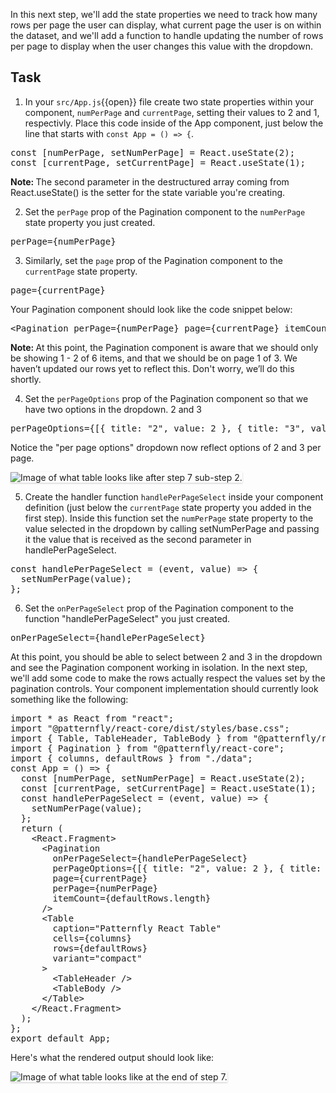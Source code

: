 In this next step, we'll add the state properties we need to track how many rows per page the user can display, what current page the user is on within the dataset, and we'll add a function to handle updating the number of rows per page to display when the user changes this value with the dropdown.

## Task

1) In your `src/App.js`{{open}} file create two state properties within your component, `numPerPage` and `currentPage`, setting their values to 2 and 1, respectivly. Place this code inside of the App component, just below the line that starts with `const App = () => {`.

<pre class="file">
const [numPerPage, setNumPerPage] = React.useState(2);
const [currentPage, setCurrentPage] = React.useState(1);
</pre>

<strong>Note: </strong> The second parameter in the destructured array coming from React.useState() is the setter for the state variable you're creating.

2) Set the `perPage` prop of the Pagination component to the `numPerPage` state property you just created.

<pre class="file">
perPage={numPerPage}
</pre>

3) Similarly, set the `page` prop of the Pagination component to the `currentPage` state property.

<pre class="file">
page={currentPage}
</pre>

Your Pagination component should look like the code snippet below:

<pre class="file">
&lt;Pagination perPage={numPerPage} page={currentPage} itemCount={defaultRows.length} /&gt;
</pre>

<strong>Note: </strong> At this point, the Pagination component is aware that we should only be showing 1 - 2 of 6 items, and that we should be on page 1 of 3. We haven’t updated our rows yet to reflect this. Don't worry, we’ll do this shortly.

4) Set the `perPageOptions` prop of the Pagination component so that we have two options in the dropdown. 2 and 3

<pre class="file">
perPageOptions={[{ title: "2", value: 2 }, { title: "3", value: 3 }]}
</pre>

Notice the "per page options" dropdown now reflect options of 2 and 3 per page.

<img src="intro-table/assets/step-7-perPageOptions-complete.png" alt="Image of what table looks like after step 7 sub-step 2." style="box-shadow: rgba(3, 3, 3, 0.2) 0px 1.25px 2.5px 0px;" />

5) Create the handler function `handlePerPageSelect` inside your component definition (just below the `currentPage` state property you added in the first step). Inside this function set the `numPerPage` state property to the value selected in the dropdown by calling setNumPerPage and passing it the value that is received as the second parameter in handlePerPageSelect.

<pre class="file">
const handlePerPageSelect = (event, value) => {
  setNumPerPage(value);
};
</pre>

6) Set the `onPerPageSelect` prop of the Pagination component to the function "handlePerPageSelect" you just created.

<pre class="file">
onPerPageSelect={handlePerPageSelect}
</pre>

At this point, you should be able to select between 2 and 3 in the dropdown and see the Pagination component working in isolation. In the next step, we'll add some code to make the rows actually respect the values set by the pagination controls. Your component implementation should currently look something like the following:

<pre class="file">
import * as React from &quot;react&quot;;
import &quot;@patternfly/react-core/dist/styles/base.css&quot;;
import { Table, TableHeader, TableBody } from &quot;@patternfly/react-table&quot;;
import { Pagination } from &quot;@patternfly/react-core&quot;;
import { columns, defaultRows } from &quot;./data&quot;;
const App = () =&gt; {
  const [numPerPage, setNumPerPage] = React.useState(2);
  const [currentPage, setCurrentPage] = React.useState(1);
  const handlePerPageSelect = (event, value) =&gt; {
    setNumPerPage(value);
  };
  return (
    &lt;React.Fragment&gt;
      &lt;Pagination
        onPerPageSelect={handlePerPageSelect}
        perPageOptions={[{ title: &quot;2&quot;, value: 2 }, { title: &quot;3&quot;, value: 3 }]}
        page={currentPage}
        perPage={numPerPage}
        itemCount={defaultRows.length}
      /&gt;
      &lt;Table
        caption=&quot;Patternfly React Table&quot;
        cells={columns}
        rows={defaultRows}
        variant=&quot;compact&quot;
      &gt;
        &lt;TableHeader /&gt;
        &lt;TableBody /&gt;
      &lt;/Table&gt;
    &lt;/React.Fragment&gt;
  );
};
export default App;
</pre>

Here's what the rendered output should look like:

<img src="intro-table/assets/step-7-complete.png" alt="Image of what table looks like at the end of step 7." style="box-shadow: rgba(3, 3, 3, 0.2) 0px 1.25px 2.5px 0px;" />
